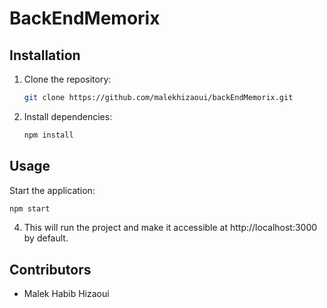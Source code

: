 # BackEndMemorix


## Installation

1. Clone the repository:

    ```bash
    git clone https://github.com/malekhizaoui/backEndMemorix.git
    ```

2. Install dependencies:

    ```bash
    npm install
    ```

## Usage

Start the application:

```bash
npm start
```

4. This will run the project and make it accessible at http://localhost:3000 by default.

## Contributors

- Malek Habib Hizaoui
